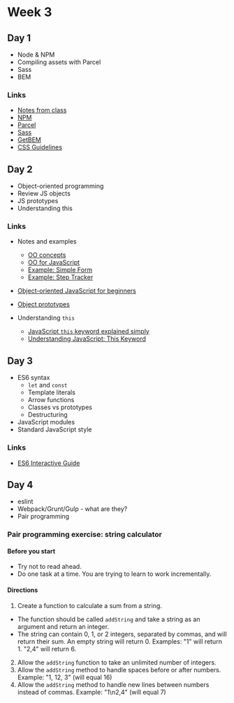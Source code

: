 # Week 3

## Day 1

* Node & NPM
* Compiling assets with Parcel
* Sass
* BEM

### Links

* [Notes from class](notes/d1.md)
* [NPM](https://www.npmjs.com/)
* [Parcel](https://parceljs.org/)
* [Sass](https://sass-lang.com/)
* [GetBEM](http://getbem.com/introduction/)
* [CSS Guidelines](https://cssguidelin.es/)

## Day 2

* Object-oriented programming
* Review JS objects
* JS prototypes
* Understanding this

### Links

* Notes and examples
  * [OO concepts](notes/oo-concepts.md)
  * [OO for JavaScript](notes/oo-javascript.md)
  * [Example: Simple Form](examples/simple-form/)
  * [Example: Step Tracker](examples/steps/)

* [Object-oriented JavaScript for beginners](https://developer.mozilla.org/en-US/docs/Learn/JavaScript/Objects/Object-oriented_JS)
* [Object prototypes](https://developer.mozilla.org/en-US/docs/Learn/JavaScript/Objects/Object_prototypes)
* Understanding `this`
  * [JavaScript `this` keyword explained simply](https://medium.com/@NinjaJavaScript/javascript-this-keyword-explained-simply-e90762d4945d)
  * [Understanding JavaScript: This Keyword](https://hackernoon.com/understanding-javascript-the-this-keyword-4de325d77f68)

## Day 3

* ES6 syntax
  * `let` and `const`
  * Template literals
  * Arrow functions
  * Classes vs prototypes
  * Destructuring
* JavaScript modules
* Standard JavaScript style

### Links

* [ES6 Interactive Guide](http://stack.formidable.com/es6-interactive-guide/#/  )

## Day 4

* eslint
* Webpack/Grunt/Gulp - what are they?
* Pair programming

### Pair programming exercise: string calculator

#### Before you start

* Try not to read ahead.
* Do one task at a time. You are trying to learn to work incrementally.

#### Directions

1. Create a function to calculate a sum from a string.
  * The function should be called `addString` and take a string as an argument and return an integer.
  * The string can contain 0, 1, or 2 integers, separated by commas, and will return their sum. An empty string will return 0. Examples: "1" will return 1. "2,4" will return 6.
2. Allow the `addString` function to take an unlimited number of integers.
3. Allow the `addString` method to handle spaces before or after numbers. Example: "1, 12, 3" (will equal 16)
4. Allow the `addString` method to handle new lines between numbers instead of commas. Example: "1\n2,4" (will equal 7)
